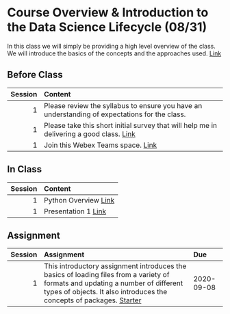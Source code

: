 Course Overview & Introduction to the Data Science Lifecycle (08/31)
============================

In this class we will simply be providing a high level overview of the class.  We will introduce the basics of the concepts and the approaches used.  [Link](../../sessions/session1)

## Before Class

|   Session | Content                                                                                                                           |
|----------:|:----------------------------------------------------------------------------------------------------------------------------------|
|         1 | Please review the syllabus to ensure you have an understanding of expectations for the class.                                     |
|         1 | Please take this short initial survey that will help me in delivering a good  class.  [Link](https://forms.gle/6T7UdT7dZWboufeS7) |
|         1 | Join this Webex Teams space.  [Link](https://eurl.io/#KijTiY1Sa)                                                                  |


## In Class

|   Session | Content                                                                                   |
|----------:|:------------------------------------------------------------------------------------------|
|         1 | Python Overview [Link](../notebooks/01-intro-python/01-python-overview)                   |
|         1 | Presentation 1 [Link](https://drive.google.com/open?id=1_5TGwja9jfGIi5FXMpLL_j5gkVuYC7U5) |


## Assignment

|   Session | Assignment                                                                                                                                                                                                                                        | Due        |
|----------:|:--------------------------------------------------------------------------------------------------------------------------------------------------------------------------------------------------------------------------------------------------|:-----------|
|         1 | This introductory assignment introduces the basics of loading files from a variety of formats and updating a number of different types of objects.  It also introduces the concepts of packages.  [Starter](../assignments/assignment1/01starter) | 2020-09-08 |


